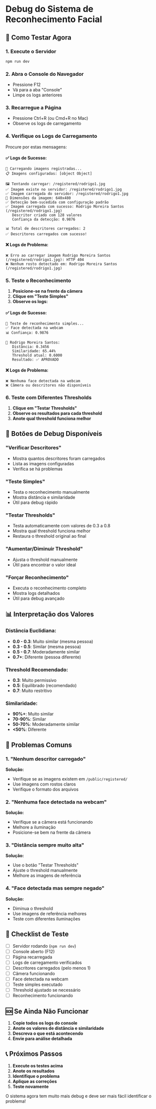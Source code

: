 # Debug do Sistema de Reconhecimento Facial

## 🚀 Como Testar Agora

### 1. Execute o Servidor

```bash
npm run dev
```

### 2. Abra o Console do Navegador

- Pressione F12
- Vá para a aba "Console"
- Limpe os logs anteriores

### 3. Recarregue a Página

- Pressione Ctrl+R (ou Cmd+R no Mac)
- Observe os logs de carregamento

### 4. Verifique os Logs de Carregamento

Procure por estas mensagens:

#### ✅ Logs de Sucesso:

```
🔄 Carregando imagens registradas...
📋 Imagens configuradas: [object Object]

🖼️ Tentando carregar: /registered/rodrigo1.jpg
✅ Imagem existe no servidor: /registered/rodrigo1.jpg
✅ Imagem carregada do servidor: /registered/rodrigo1.jpg
📐 Dimensões da imagem: 640x480
✅ Detecção bem-sucedida com configuração padrão
✅ Imagem carregada com sucesso: Rodrigo Moreira Santos (/registered/rodrigo1.jpg)
   Descritor criado com 128 valores
   Confiança da detecção: 0.9876

📊 Total de descritores carregados: 2
✅ Descritores carregados com sucesso!
```

#### ❌ Logs de Problema:

```
❌ Erro ao carregar imagem Rodrigo Moreira Santos (/registered/rodrigo1.jpg): HTTP 404
❌ Nenhum rosto detectado em: Rodrigo Moreira Santos (/registered/rodrigo1.jpg)
```

### 5. Teste o Reconhecimento

1. **Posicione-se na frente da câmera**
2. **Clique em "Teste Simples"**
3. **Observe os logs:**

#### ✅ Logs de Sucesso:

```
🔬 Teste de reconhecimento simples...
✅ Face detectada na webcam
📊 Confiança: 0.9876

📏 Rodrigo Moreira Santos:
   Distância: 0.3456
   Similaridade: 65.44%
   Threshold atual: 0.6000
   Resultado: ✅ APROVADO
```

#### ❌ Logs de Problema:

```
❌ Nenhuma face detectada na webcam
❌ Câmera ou descritores não disponíveis
```

### 6. Teste com Diferentes Thresholds

1. **Clique em "Testar Thresholds"**
2. **Observe os resultados para cada threshold**
3. **Anote qual threshold funciona melhor**

## 🔧 Botões de Debug Disponíveis

### "Verificar Descritores"

- Mostra quantos descritores foram carregados
- Lista as imagens configuradas
- Verifica se há problemas

### "Teste Simples"

- Testa o reconhecimento manualmente
- Mostra distância e similaridade
- Útil para debug rápido

### "Testar Thresholds"

- Testa automaticamente com valores de 0.3 a 0.8
- Mostra qual threshold funciona melhor
- Restaura o threshold original ao final

### "Aumentar/Diminuir Threshold"

- Ajusta o threshold manualmente
- Útil para encontrar o valor ideal

### "Forçar Reconhecimento"

- Executa o reconhecimento completo
- Mostra logs detalhados
- Útil para debug avançado

## 📊 Interpretação dos Valores

### Distância Euclidiana:

- **0.0 - 0.3**: Muito similar (mesma pessoa)
- **0.3 - 0.5**: Similar (mesma pessoa)
- **0.5 - 0.7**: Moderadamente similar
- **0.7+**: Diferente (pessoa diferente)

### Threshold Recomendado:

- **0.3**: Muito permissivo
- **0.5**: Equilibrado (recomendado)
- **0.7**: Muito restritivo

### Similaridade:

- **90%+**: Muito similar
- **70-90%**: Similar
- **50-70%**: Moderadamente similar
- **<50%**: Diferente

## 🚨 Problemas Comuns

### 1. "Nenhum descritor carregado"

**Solução:**

- Verifique se as imagens existem em `/public/registered/`
- Use imagens com rostos claros
- Verifique o formato dos arquivos

### 2. "Nenhuma face detectada na webcam"

**Solução:**

- Verifique se a câmera está funcionando
- Melhore a iluminação
- Posicione-se bem na frente da câmera

### 3. "Distância sempre muito alta"

**Solução:**

- Use o botão "Testar Thresholds"
- Ajuste o threshold manualmente
- Melhore as imagens de referência

### 4. "Face detectada mas sempre negado"

**Solução:**

- Diminua o threshold
- Use imagens de referência melhores
- Teste com diferentes iluminações

## 📝 Checklist de Teste

- [ ] Servidor rodando (`npm run dev`)
- [ ] Console aberto (F12)
- [ ] Página recarregada
- [ ] Logs de carregamento verificados
- [ ] Descritores carregados (pelo menos 1)
- [ ] Câmera funcionando
- [ ] Face detectada na webcam
- [ ] Teste simples executado
- [ ] Threshold ajustado se necessário
- [ ] Reconhecimento funcionando

## 🆘 Se Ainda Não Funcionar

1. **Copie todos os logs do console**
2. **Anote os valores de distância e similaridade**
3. **Descreva o que está acontecendo**
4. **Envie para análise detalhada**

## 📞 Próximos Passos

1. **Execute os testes acima**
2. **Anote os resultados**
3. **Identifique o problema**
4. **Aplique as correções**
5. **Teste novamente**

O sistema agora tem muito mais debug e deve ser mais fácil identificar o problema!
